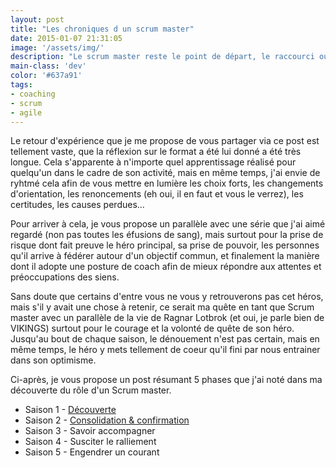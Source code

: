 ```yaml
---
layout: post
title: "Les chroniques d un scrum master"
date: 2015-01-07 21:31:05
image: '/assets/img/'
description: "Le scrum master reste le point de départ, le raccourci ou le moyen le plus rapidement atteignable par toute entreprise voulant aller sur de l''Agile. Mon retour d''expérience sur ma vie de scrum master "
main-class: 'dev'
color: '#637a91'
tags:
- coaching
- scrum
- agile
---
```

Le retour d'expérience que je me propose de vous partager via ce post est tellement vaste, que la réflexion sur le format a été lui
donné a été très longue. Cela s'apparente à n'importe quel apprentissage réalisé pour quelqu'un dans le cadre de son activité, 
mais en même temps, j'ai envie de ryhtmé cela afin de vous mettre en lumière les choix forts, les changements d'orientation,
les renoncements (eh oui, il en faut et vous le verrez), les certitudes, les causes perdues...

Pour arriver à cela, je vous propose un parallèle avec une série que j'ai aimé regardé (non pas toutes les éfusions de sang), mais surtout
pour la prise de risque dont fait preuve le héro principal, sa prise de pouvoir, les personnes qu'il arrive à fédérer autour d'un objectif commun,
et finalement la manière dont il adopte une posture de coach afin de mieux répondre aux attentes et préoccupations des siens.

Sans doute que certains d'entre vous ne vous y retrouverons pas cet héros, mais s'il y avait une chose à retenir, ce serait ma quête en tant que Scrum master
avec un parallèle de la vie de Ragnar Lotbrok (et oui, je parle bien de VIKINGS) surtout pour le courage et la volonté de quête de son héro.
Jusqu'au bout de chaque saison, le dénouement n'est pas certain, mais en même temps, le héro y mets tellement de coeur qu'il fini par nous entrainer dans son 
optimisme.

Ci-après, je vous propose un post résumant 5 phases que j'ai noté dans ma découverte du rôle d'un Scrum master.

* Saison 1 - [Découverte](/role-de-sm-decouverte/)
* Saison 2 - [Consolidation & confirmation](/sm-consolidation-et-confirmation/)
* Saison 3 - Savoir accompagner
* Saison 4 - Susciter le ralliement
* Saison 5 - Engendrer un courant




